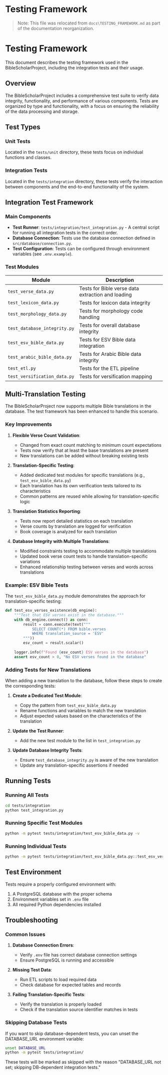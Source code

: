 # Testing Framework

> Note: This file was relocated from `docs\TESTING_FRAMEWORK.md` as part of the documentation reorganization.

# Testing Framework

This document describes the testing framework used in the BibleScholarProject, including the integration tests and their usage.

## Overview

The BibleScholarProject includes a comprehensive test suite to verify data integrity, functionality, and performance of various components. Tests are organized by type and functionality, with a focus on ensuring the reliability of the data processing and storage.

## Test Types

### Unit Tests

Located in the `tests/unit` directory, these tests focus on individual functions and classes.

### Integration Tests

Located in the `tests/integration` directory, these tests verify the interaction between components and the end-to-end functionality of the system.

## Integration Test Framework

### Main Components

- **Test Runner**: `tests/integration/test_integration.py` - A central script for running all integration tests in the correct order.
- **Database Connection**: Tests use the database connection defined in `src/database/connection.py`.
- **Test Configuration**: Tests can be configured through environment variables (see `.env.example`).

### Test Modules

| Module | Description |
|--------|-------------|
| `test_verse_data.py` | Tests for Bible verse data extraction and loading |
| `test_lexicon_data.py` | Tests for lexicon data integrity |
| `test_morphology_data.py` | Tests for morphology code handling |
| `test_database_integrity.py` | Tests for overall database integrity |
| `test_esv_bible_data.py` | Tests for ESV Bible data integration |
| `test_arabic_bible_data.py` | Tests for Arabic Bible data integrity |
| `test_etl.py` | Tests for the ETL pipeline |
| `test_versification_data.py` | Tests for versification mapping |

## Multi-Translation Testing

The BibleScholarProject now supports multiple Bible translations in the database. The test framework has been enhanced to handle this scenario.

### Key Improvements

1. **Flexible Verse Count Validation**:
   - Changed from exact count matching to minimum count expectations
   - Tests now verify that at least the base translations are present
   - New translations can be added without breaking existing tests

2. **Translation-Specific Testing**:
   - Added dedicated test modules for specific translations (e.g., `test_esv_bible_data.py`)
   - Each translation has its own verification tests tailored to its characteristics
   - Common patterns are reused while allowing for translation-specific logic

3. **Translation Statistics Reporting**:
   - Tests now report detailed statistics on each translation
   - Verse counts by translation are logged for verification
   - Book coverage is analyzed for each translation

4. **Database Integrity with Multiple Translations**:
   - Modified constraints testing to accommodate multiple translations
   - Updated book verse count tests to handle translation-specific variations
   - Enhanced relationship testing between verses and words across translations

### Example: ESV Bible Tests

The `test_esv_bible_data.py` module demonstrates the approach for translation-specific testing:

```python
def test_esv_verses_existence(db_engine):
    """Test that ESV verses exist in the database."""
    with db_engine.connect() as conn:
        result = conn.execute(text("""
            SELECT COUNT(*) FROM bible.verses
            WHERE translation_source = 'ESV'
        """))
        esv_count = result.scalar()
        
    logger.info(f"Found {esv_count} ESV verses in the database")
    assert esv_count > 0, "No ESV verses found in the database"
```

### Adding Tests for New Translations

When adding a new translation to the database, follow these steps to create the corresponding tests:

1. **Create a Dedicated Test Module**:
   - Copy the pattern from `test_esv_bible_data.py`
   - Rename functions and variables to match the new translation
   - Adjust expected values based on the characteristics of the translation

2. **Update the Test Runner**:
   - Add the new test module to the list in `test_integration.py`

3. **Update Database Integrity Tests**:
   - Ensure `test_database_integrity.py` is aware of the new translation
   - Update any translation-specific assertions if needed

## Running Tests

### Running All Tests

```bash
cd tests/integration
python test_integration.py
```

### Running Specific Test Modules

```bash
python -m pytest tests/integration/test_esv_bible_data.py -v
```

### Running Individual Tests

```bash
python -m pytest tests/integration/test_esv_bible_data.py::test_esv_verses_existence -v
```

## Test Environment

Tests require a properly configured environment with:

1. A PostgreSQL database with the proper schema
2. Environment variables set in `.env` file
3. All required Python dependencies installed

## Troubleshooting

### Common Issues

1. **Database Connection Errors**:
   - Verify `.env` file has correct database connection settings
   - Ensure PostgreSQL is running and accessible

2. **Missing Test Data**:
   - Run ETL scripts to load required data
   - Check database for expected tables and records

3. **Failing Translation-Specific Tests**:
   - Verify the translation is properly loaded
   - Check if the translation source identifier matches in tests

### Skipping Database Tests

If you want to skip database-dependent tests, you can unset the DATABASE_URL environment variable:

```bash
unset DATABASE_URL
python -m pytest tests/integration/
```

These tests will be marked as skipped with the reason "DATABASE_URL not set; skipping DB-dependent integration tests." 